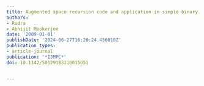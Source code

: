 ```yaml
---
title: Augmented space recursion code and application in simple binary metallic alloy
authors:
- Rudra
- Abhijit Mookerjee
date: '2009-01-01'
publishDate: '2024-06-27T16:20:24.456018Z'
publication_types:
- article-journal
publication: '*IJMPC*'
doi: 10.1142/S0129183110015051


---
```

